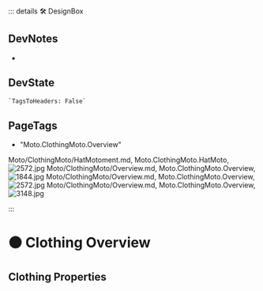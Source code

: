 ::: details 🛠 <dev>DesignBox</dev>

## DevNotes

-

## DevState

```py
`TagsToHeaders: False`
```

<h2>PageTags</h2>

- "Moto.ClothingMoto.Overview"

Moto/ClothingMoto/HatMotoment.md, <dev>Moto.ClothingMoto.HatMoto</dev>, ![2572.jpg](/PaperPhoto/2572.jpg)
Moto/ClothingMoto/Overview.md, <dev>Moto.ClothingMoto.Overview</dev>, ![1844.jpg](/PaperPhoto/1844.jpg)
Moto/ClothingMoto/Overview.md, <dev>Moto.ClothingMoto.Overview</dev>, ![2572.jpg](/PaperPhoto/2572.jpg)
Moto/ClothingMoto/Overview.md, <dev>Moto.ClothingMoto.Overview</dev>, ![3148.jpg](/PaperPhoto/3148.jpg)


:::

# 🟠 <moto>Clothing Overview</moto>

## Clothing Properties

